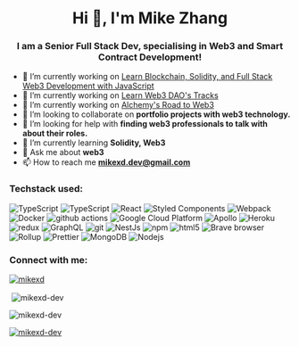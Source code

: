<h1 align="center">Hi 👋, I'm Mike Zhang</h1>
<h3 align="center">I am a Senior Full Stack Dev, specialising in Web3 and Smart Contract Development!</h3>


- 🔭 I’m currently working on [Learn Blockchain, Solidity, and Full Stack Web3 Development with JavaScript](https://www.youtube.com/watch?v=gyMwXuJrbJQ&t=7262s)
- 🔭 I’m currently working on [Learn Web3 DAO's Tracks](https://www.learnweb3.io/)
- 🔭 I’m currently working on [Alchemy's Road to Web3](https://www.youtube.com/playlist?list=PLMj8NvODurfEYLsuiClgikZBGDfhwdcXF)
- 👯 I’m looking to collaborate on **portfolio projects with web3 technology.**
- 🤝 I’m looking for help with **finding web3 professionals to talk with about their roles.**
- 🌱 I’m currently learning **Solidity, Web3**
- 💬 Ask me about **web3**
- 📫 How to reach me **mikexd.dev@gmail.com**

<h3 align="left">Techstack used:</h3>
<p>
  <img alt="TypeScript" src="https://img.shields.io/badge/-Solidity-orange?style=flat-square&logo=solidity&logoColor=black" />
  <img alt="TypeScript" src="https://img.shields.io/badge/-TypeScript-007ACC?style=flat-square&logo=typescript&logoColor=white" />
  <img alt="React" src="https://img.shields.io/badge/-React-45b8d8?style=flat-square&logo=react&logoColor=white" />
  <img alt="Styled Components" src="https://img.shields.io/badge/-Styled_Components-db7092?style=flat-square&logo=styled-components&logoColor=white" />
  <img alt="Webpack" src="https://img.shields.io/badge/-Webpack-8DD6F9?style=flat-square&logo=webpack&logoColor=white" /> 
  <img alt="Docker" src="https://img.shields.io/badge/-Docker-46a2f1?style=flat-square&logo=docker&logoColor=white" />
  <img alt="github actions" src="https://img.shields.io/badge/-Github_Actions-2088FF?style=flat-square&logo=github-actions&logoColor=white" />
  <img alt="Google Cloud Platform" src="https://img.shields.io/badge/-Google_Cloud_Platform-1a73e8?style=flat-square&logo=google-cloud&logoColor=white" />
  <img alt="Apollo" src="https://img.shields.io/badge/-Apollo%20GraphQL-311C87?style=flat-square&logo=apollo-graphql&logoColor=white" />
  <img alt="Heroku" src="https://img.shields.io/badge/-Heroku-430098?style=flat-square&logo=heroku&logoColor=white" />
  <img alt="redux" src="https://img.shields.io/badge/-Redux-764ABC?style=flat-square&logo=redux&logoColor=white" />
  <img alt="GraphQL" src="https://img.shields.io/badge/-GraphQL-E10098?style=flat-square&logo=graphql&logoColor=white" />
  <img alt="git" src="https://img.shields.io/badge/-Git-F05032?style=flat-square&logo=git&logoColor=white" />
  <img alt="NestJs" src="https://img.shields.io/badge/-NestJs-ea2845?style=flat-square&logo=nestjs&logoColor=white" />
  <img alt="npm" src="https://img.shields.io/badge/-NPM-CB3837?style=flat-square&logo=npm&logoColor=white" />
  <img alt="html5" src="https://img.shields.io/badge/-HTML5-E34F26?style=flat-square&logo=html5&logoColor=white" />
  <img alt="Brave browser" src="https://img.shields.io/badge/-Brave_Browser-FB542B?style=flat-square&logo=brave&logoColor=white" />
  <img alt="Rollup" src="https://img.shields.io/badge/-Rollup-EC4A3F?style=flat-square&logo=rollup.js&logoColor=white" />
  <img alt="Prettier" src="https://img.shields.io/badge/-Prettier-F7B93E?style=flat-square&logo=prettier&logoColor=white" />
  <img alt="MongoDB" src="https://img.shields.io/badge/-MongoDB-13aa52?style=flat-square&logo=mongodb&logoColor=white" />
  <img alt="Nodejs" src="https://img.shields.io/badge/-Nodejs-43853d?style=flat-square&logo=Node.js&logoColor=white" />
</p>

<h3 align="left">Connect with me:</h3>
<p align="left">

<p align="left"> <a href="https://www.linkedin.com/in/mikexd/" target="blank"><img src="https://img.shields.io/badge/LinkedIn-0077B5?style=for-the-badge&logo=linkedin&logoColor=white" alt="mikexd" /></a> </p>

<!-- <h3 align="left">Languages and Tools:</h3>
<p align="left"> 
  <img src="https://img.shields.io/badge/HTML5-E34F26?style=for-the-badge&logo=html5&logoColor=white" alt="mikexd-dev" /></a> 
  <img src="https://img.shields.io/badge/JavaScript-F7DF1E?style=for-the-badge&logo=javascript&logoColor=black" alt="mikexd-dev" /></a> 

</p> -->

<!-- <p><img align="left" src="https://github-readme-stats.vercel.app/api/top-langs?username=mikexd-dev&show_icons=true&locale=en&layout=compact" alt="mikexd-dev" /></p> -->

<p>&nbsp;<img align="center" src="https://github-readme-stats.vercel.app/api?username=mikexd-dev&show_icons=true&locale=en" alt="mikexd-dev" /></p>

<p><img align="center" src="https://github-readme-streak-stats.herokuapp.com/?user=mikexd-dev&" alt="mikexd-dev" /></p>

<p align="left"> <a href="https://github.com/ryo-ma/github-profile-trophy"><img src="https://github-profile-trophy.vercel.app/?username=mikexd-dev" alt="mikexd-dev" /></a> </p>

